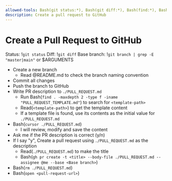 ```yaml
---
allowed-tools: Bash(git status:*), Bash(git diff:*), Bash(find:*), Bash(gh pr create:*), Bash(rm ./PULL_REQUEST.md), Bash(open:*)
description: Create a pull request to GitHub
---
```


# Create a Pull Request to GitHub

Status: !`git status`
Diff: !`git diff`
Base branch: !`git branch | grep -E "master|main"` or $ARGUMENTS

- Create a new branch
  - Read @README.md to check the branch naming convention
- Commit all changes
- Push the branch to GitHub
- Write PR description to `./PULL_REQUEST.md`
  - Run Bash(`find . -maxdepth 2 -type f -iname "PULL_REQUEST_TEMPLATE.md"`) to search for `<template-path>`
  - Read(`<template-path>`) to get the template content
  - If a template file is found, use its contents as the initial value for `./PULL_REQUEST.md`
- Bash(`cursor ./PULL_REQUEST.md`)
  - I will review, modify and save the content
- Ask me if the PR description is correct (y/n)
- If I say "y", Create a pull request using `./PULL_REQUEST.md` as the description
  - Read(`./PULL_REQUEST.md`) to make the title
  - Bash(`gh pr create -t <title> --body-file ./PULL_REQUEST.md --assignee @me --base <Base branch>`)
- Bash(`rm ./PULL_REQUEST.md`)
- Bash(`open <pull-request-url>`)
